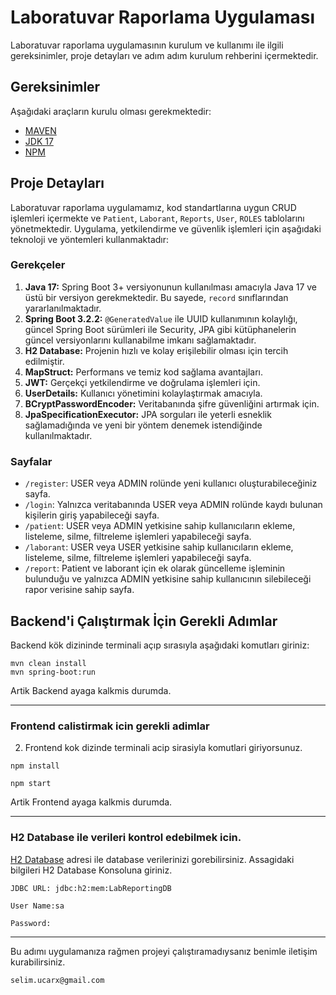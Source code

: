 # Laboratuvar Raporlama Uygulaması 

Laboratuvar raporlama uygulamasının kurulum ve kullanımı ile ilgili gereksinimler, proje detayları ve adım adım kurulum rehberini içermektedir.

## Gereksinimler

Aşağıdaki araçların kurulu olması gerekmektedir:

- [MAVEN](https://maven.apache.org/download.cgi)
- [JDK 17](https://www.oracle.com/java/technologies/javase/jdk17-archive-downloads.html)
- [NPM](https://nodejs.org/en/download)

## Proje Detayları

Laboratuvar raporlama uygulamamız, kod standartlarına uygun CRUD işlemleri içermekte ve `Patient`, `Laborant`, `Reports`, `User`, `ROLES` tablolarını yönetmektedir. Uygulama, yetkilendirme ve güvenlik işlemleri için aşağıdaki teknoloji ve yöntemleri kullanmaktadır:

### Gerekçeler

1. **Java 17:** Spring Boot 3+ versiyonunun kullanılması amacıyla Java 17 ve üstü bir versiyon gerekmektedir. Bu sayede, `record` sınıflarından yararlanılmaktadır.
2. **Spring Boot 3.2.2:** `@GeneratedValue` ile UUID kullanımının kolaylığı, güncel Spring Boot sürümleri ile Security, JPA gibi kütüphanelerin güncel versiyonlarını kullanabilme imkanı sağlamaktadır.
3. **H2 Database:** Projenin hızlı ve kolay erişilebilir olması için tercih edilmiştir.
4. **MapStruct:** Performans ve temiz kod sağlama avantajları.
5. **JWT:** Gerçekçi yetkilendirme ve doğrulama işlemleri için.
6. **UserDetails:** Kullanıcı yönetimini kolaylaştırmak amacıyla.
7. **BCryptPasswordEncoder:** Veritabanında şifre güvenliğini artırmak için.
8. **JpaSpecificationExecutor:** JPA sorguları ile yeterli esneklik sağlamadığında ve yeni bir yöntem denemek istendiğinde kullanılmaktadır.

### Sayfalar

- `/register`: USER veya ADMIN rolünde yeni kullanıcı oluşturabileceğiniz sayfa.
- `/login`: Yalnızca veritabanında USER veya ADMIN rolünde kaydı bulunan kişilerin giriş yapabileceği sayfa.
- `/patient`: USER veya ADMIN yetkisine sahip kullanıcıların ekleme, listeleme, silme, filtreleme işlemleri yapabileceği sayfa.
- `/laborant`: USER veya USER yetkisine sahip kullanıcıların ekleme, listeleme, silme, filtreleme işlemleri yapabileceği sayfa.
- `/report`: Patient ve laborant için ek olarak güncelleme işleminin bulunduğu ve yalnızca ADMIN yetkisine sahip kullanıcının silebileceği rapor verisine sahip sayfa.

## Backend'i Çalıştırmak İçin Gerekli Adımlar

Backend kök dizininde terminali açıp sırasıyla aşağıdaki komutları giriniz:

```
mvn clean install
mvn spring-boot:run
```
Artik Backend ayaga kalkmis durumda.

---
### **Frontend calistirmak icin gerekli adimlar**

2. Frontend kok dizinde terminali acip sirasiyla komutlari giriyorsunuz.
```
npm install

npm start

```
Artik Frontend ayaga kalkmis durumda.

---
### **H2 Database ile verileri kontrol edebilmek icin.**

[H2 Database](http://localhost:8080/h2-console/ ) adresi ile database verilerinizi gorebilirsiniz. Assagidaki bilgileri H2 Database Konsoluna giriniz.

```
JDBC URL: jdbc:h2:mem:LabReportingDB

User Name:sa

Password:	
```

---
Bu adımı uygulamanıza rağmen projeyi çalıştıramadıysanız benimle iletişim kurabilirsiniz.

	selim.ucarx@gmail.com 
